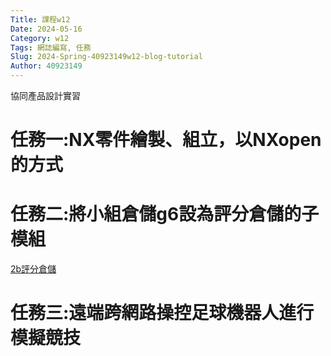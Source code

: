 ```yaml
---
Title: 課程w12
Date: 2024-05-16
Category: w12
Tags: 網誌編寫, 任務
Slug: 2024-Spring-40923149w12-blog-tutorial
Author: 40923149
---
```


協同產品設計實習

<!-- PELICAN_END_SUMMARY -->
# 任務一:NX零件繪製、組立，以NXopen的方式

# 任務二:將小組倉儲g6設為評分倉儲的子模組
[2b評分倉儲](https://github.com/mdecd2024/2bstud-2bsite)

# 任務三:遠端跨網路操控足球機器人進行模擬競技
